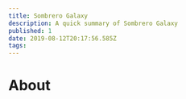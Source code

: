 ```yaml
---
title: Sombrero Galaxy
description: A quick summary of Sombrero Galaxy
published: 1
date: 2019-08-12T20:17:56.585Z
tags: 
---
```


# About